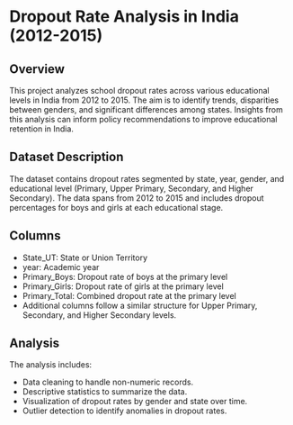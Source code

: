 # Dropout Rate Analysis in India (2012-2015)
## Overview
This project analyzes school dropout rates across various educational levels in India from 2012 to 2015. The aim is to identify trends, disparities between genders, and significant differences among states. Insights from this analysis can inform policy recommendations to improve educational retention in India.

## Dataset Description
The dataset contains dropout rates segmented by state, year, gender, and educational level (Primary, Upper Primary, Secondary, and Higher Secondary). The data spans from 2012 to 2015 and includes dropout percentages for boys and girls at each educational stage.

## Columns
- State_UT: State or Union Territory
- year: Academic year
- Primary_Boys: Dropout rate of boys at the primary level
- Primary_Girls: Dropout rate of girls at the primary level
- Primary_Total: Combined dropout rate at the primary level
- Additional columns follow a similar structure for Upper Primary, Secondary, and Higher Secondary levels.

## Analysis
The analysis includes:

- Data cleaning to handle non-numeric records.
- Descriptive statistics to summarize the data.
- Visualization of dropout rates by gender and state over time.
- Outlier detection to identify anomalies in dropout rates.
